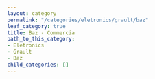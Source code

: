 ```yaml
---
layout: category
permalink: "/categories/eletronics/grault/baz"
leaf_category: true
title: Baz - Commercia
path_to_this_category:
- Eletronics
- Grault
- Baz
child_categories: []
---
```

